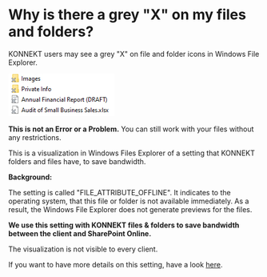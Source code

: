 # Why is there a grey "X" on my files and folders?

KONNEKT users may see a grey "X" on file and folder icons in Windows File Explorer.

![](<../.gitbook/assets/image (22).png>)

**This is not an Error or a Problem.** You can still work with your files without any restrictions.

This is a visualization in Windows Files Explorer of a setting that KONNEKT folders and files have, to save bandwidth.

**Background:**

The setting is called "FILE\_ATTRIBUTE\_OFFLINE". It indicates to the operating system, that this file or folder is not available immediately. As a result, the Windows File Explorer does not generate previews for the files.

**We use this setting with KONNEKT files & folders to save bandwidth between the client and SharePoint Online.**

The visualization is not visible to every client.

If you want to have more details on this setting, have a look [here](https://docs.microsoft.com/en-us/windows/win32/fileio/file-attribute-constants).&#x20;
